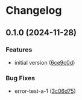 # Changelog

## 0.1.0 (2024-11-28)


### Features

* initial version ([6ce9c0d](https://github.com/unnoq/unnoq-monorepo-release-playground/commit/6ce9c0de0491727aed3c44f72f08458d34030a0f))


### Bug Fixes

* error-test-a-1 ([3c06d75](https://github.com/unnoq/unnoq-monorepo-release-playground/commit/3c06d75622d448a8ce9c4e03f49187d46b595ed9))
